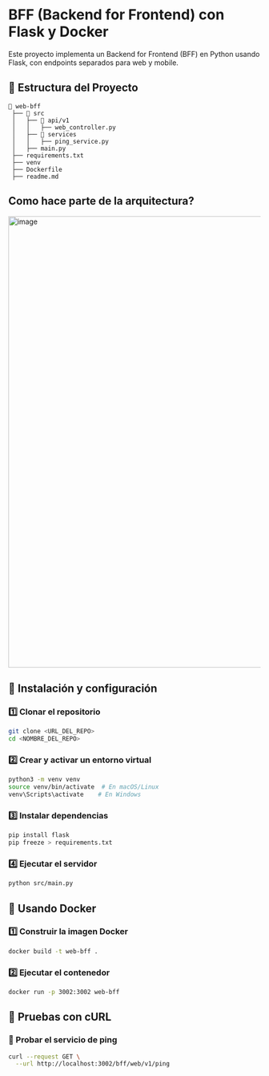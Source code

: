 # BFF (Backend for Frontend) con Flask y Docker
Este proyecto implementa un Backend for Frontend (BFF) en Python usando Flask, con endpoints separados para web y mobile. 

## 📌 Estructura del Proyecto
```
📂 web-bff
 ├── 📂 src
 │   ├── 📂 api/v1
 │   │   ├── web_controller.py
 │   ├── 📂 services
 │   │   ├── ping_service.py
 │   ├── main.py
 ├── requirements.txt
 ├── venv
 ├── Dockerfile
 ├── readme.md
```

## Como hace parte de la arquitectura?
<img width="900" alt="image" src="https://github.com/user-attachments/assets/b1d24de8-9734-4e71-9d02-888fec29eefe" />


## 🚀 Instalación y configuración

### 1️⃣ Clonar el repositorio
```bash
git clone <URL_DEL_REPO>
cd <NOMBRE_DEL_REPO>
```

### 2️⃣ Crear y activar un entorno virtual
```bash
python3 -m venv venv
source venv/bin/activate  # En macOS/Linux
venv\Scripts\activate    # En Windows
```

### 3️⃣ Instalar dependencias
```bash
pip install flask
pip freeze > requirements.txt
```

### 4️⃣ Ejecutar el servidor
```bash
python src/main.py
```

## 🐳 Usando Docker

### 1️⃣ Construir la imagen Docker
```bash
docker build -t web-bff .
```

### 2️⃣ Ejecutar el contenedor
```bash
docker run -p 3002:3002 web-bff
```

## 📡 Pruebas con cURL

### 🔹 Probar el servicio de ping
```bash
curl --request GET \
  --url http://localhost:3002/bff/web/v1/ping
```

